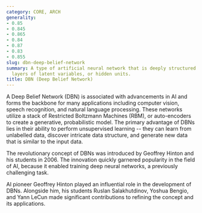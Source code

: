 ```yaml
---
category: CORE, ARCH
generality:
- 0.85
- 0.845
- 0.865
- 0.84
- 0.87
- 0.83
- 0.855
slug: dbn-deep-belief-network
summary: A type of artificial neural network that is deeply structured with multiple
  layers of latent variables, or hidden units.
title: DBN (Deep Belief Network)
---
```


A Deep Belief Network (DBN) is associated with advancements in AI and forms the backbone for many applications including computer vision, speech recognition, and natural language processing. These networks utilize a stack of Restricted Boltzmann Machines (RBM), or auto-encoders to create a generative, probabilistic model. The primary advantage of DBNs lies in their ability to perform unsupervised learning -- they can learn from unlabelled data, discover intricate data structure, and generate new data that is similar to the input data.

The revolutionary concept of DBNs was introduced by Geoffrey Hinton and his students in 2006. The innovation quickly garnered popularity in the field of AI, because it enabled training deep neural networks, a previously challenging task.

AI pioneer Geoffrey Hinton played an influential role in the development of DBNs. Alongside him, his students Ruslan Salakhutdinov, Yoshua Bengio, and Yann LeCun made significant contributions to refining the concept and its applications.